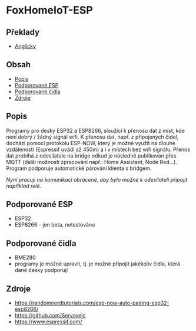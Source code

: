 # FoxHomeIoT-ESP

## Překlady

- [Anglicky](README.md)

## Obsah

- [Popis](#popis)
- [Podporované ESP](#podporované-ESP)
- [Podporované čidla](#podporované-čidla)
- [Zdroje](#zdroje)

## Popis

Programy pro desky ESP32 a ESP8266, sloužící k přenosu dat z míst, kde není dobrý / žádný signál wifi. K přenosu dat, např. z připojených čidel, dochází pomocí protokolu ESP-NOW, který je možné využít na dlouhé vzdálenosti (Espressif uvádí až 450m) a i v místech bez wifi signálu. Přenos dat probíhá z odesílatele na bridge odkud je následně publikován přes MQTT (další možnosti zpracování např.: Home Assistant, Node Red...). Program podporuje automatické párování klienta s bridgem.

*Nyní pracuji na komunikaci obrácené, aby bylo možné k odesílateli připojit například relé.*

## Podporované ESP 

 - ESP32
 - ESP8266 - jen beta, netestováno

## Podporované čidla

 - BME280
 - programy je možné upravit, tj. je možné připojit jakékoliv čidla, která dané desky podporují
  
## Zdroje
 - <a href="https://randomnerdtutorials.com/esp-now-auto-pairing-esp32-esp8266/">https://randomnerdtutorials.com/esp-now-auto-pairing-esp32-esp8266/</a>
 - <a href="https://github.com/Servayejc">https://github.com/Servayejc</a>
 - <a href="https://www.espressif.com/">https://www.espressif.com/</a>
